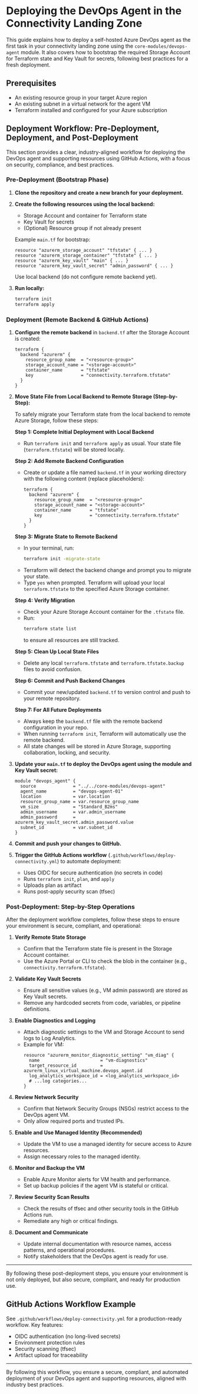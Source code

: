 # Deploying the DevOps Agent in the Connectivity Landing Zone

This guide explains how to deploy a self-hosted Azure DevOps agent as the first task in your connectivity landing zone using the `core-modules/devops-agent` module. It also covers how to bootstrap the required Storage Account for Terraform state and Key Vault for secrets, following best practices for a fresh deployment.

## Prerequisites
- An existing resource group in your target Azure region
- An existing subnet in a virtual network for the agent VM
- Terraform installed and configured for your Azure subscription

## Deployment Workflow: Pre-Deployment, Deployment, and Post-Deployment

This section provides a clear, industry-aligned workflow for deploying the DevOps agent and supporting resources using GitHub Actions, with a focus on security, compliance, and best practices.

### Pre-Deployment (Bootstrap Phase)
1. **Clone the repository and create a new branch for your deployment.**
2. **Create the following resources using the local backend:**
   - Storage Account and container for Terraform state
   - Key Vault for secrets
   - (Optional) Resource group if not already present

   Example `main.tf` for bootstrap:
   ```hcl
   resource "azurerm_storage_account" "tfstate" { ... }
   resource "azurerm_storage_container" "tfstate" { ... }
   resource "azurerm_key_vault" "main" { ... }
   resource "azurerm_key_vault_secret" "admin_password" { ... }
   ```
   Use local backend (do not configure remote backend yet).

3. **Run locally:**
   ```sh
   terraform init
   terraform apply
   ```

### Deployment (Remote Backend & GitHub Actions)
1. **Configure the remote backend** in `backend.tf` after the Storage Account is created:
   ```hcl
   terraform {
     backend "azurerm" {
       resource_group_name  = "<resource-group>"
       storage_account_name = "<storage-account>"
       container_name       = "tfstate"
       key                  = "connectivity.terraform.tfstate"
     }
   }
   ```

2. **Move State File from Local Backend to Remote Storage (Step-by-Step):**

   To safely migrate your Terraform state from the local backend to remote Azure Storage, follow these steps:

   **Step 1: Complete Initial Deployment with Local Backend**
   - Run `terraform init` and `terraform apply` as usual. Your state file (`terraform.tfstate`) will be stored locally.

   **Step 2: Add Remote Backend Configuration**
   - Create or update a file named `backend.tf` in your working directory with the following content (replace placeholders):
     ```hcl
     terraform {
       backend "azurerm" {
         resource_group_name  = "<resource-group>"
         storage_account_name = "<storage-account>"
         container_name       = "tfstate"
         key                  = "connectivity.terraform.tfstate"
       }
     }
     ```

   **Step 3: Migrate State to Remote Backend**
   - In your terminal, run:
     ```sh
     terraform init -migrate-state
     ```
   - Terraform will detect the backend change and prompt you to migrate your state.
   - Type `yes` when prompted. Terraform will upload your local `terraform.tfstate` to the specified Azure Storage container.

   **Step 4: Verify Migration**
   - Check your Azure Storage Account container for the `.tfstate` file.
   - Run:
     ```sh
     terraform state list
     ```
     to ensure all resources are still tracked.

   **Step 5: Clean Up Local State Files**
   - Delete any local `terraform.tfstate` and `terraform.tfstate.backup` files to avoid confusion.

   **Step 6: Commit and Push Backend Changes**
   - Commit your new/updated `backend.tf` to version control and push to your remote repository.

   **Step 7: For All Future Deployments**
   - Always keep the `backend.tf` file with the remote backend configuration in your repo.
   - When running `terraform init`, Terraform will automatically use the remote backend.
   - All state changes will be stored in Azure Storage, supporting collaboration, locking, and security.
3. **Update your `main.tf` to deploy the DevOps agent using the module and Key Vault secret:**
   ```hcl
   module "devops_agent" {
     source              = "../../core-modules/devops-agent"
     agent_name          = "devops-agent-01"
     location            = var.location
     resource_group_name = var.resource_group_name
     vm_size             = "Standard_B2ms"
     admin_username      = var.admin_username
     admin_password      = azurerm_key_vault_secret.admin_password.value
     subnet_id           = var.subnet_id
   }
   ```
4. **Commit and push your changes to GitHub.**
5. **Trigger the GitHub Actions workflow** (`.github/workflows/deploy-connectivity.yml`) to automate deployment:
   - Uses OIDC for secure authentication (no secrets in code)
   - Runs `terraform init`, `plan`, and `apply`
   - Uploads plan as artifact
   - Runs post-apply security scan (tfsec)


### Post-Deployment: Step-by-Step Operations
After the deployment workflow completes, follow these steps to ensure your environment is secure, compliant, and operational:

1. **Verify Remote State Storage**
   - Confirm that the Terraform state file is present in the Storage Account container.
   - Use the Azure Portal or CLI to check the blob in the container (e.g., `connectivity.terraform.tfstate`).

2. **Validate Key Vault Secrets**
   - Ensure all sensitive values (e.g., VM admin password) are stored as Key Vault secrets.
   - Remove any hardcoded secrets from code, variables, or pipeline definitions.

3. **Enable Diagnostics and Logging**
   - Attach diagnostic settings to the VM and Storage Account to send logs to Log Analytics.
   - Example for VM:
     ```hcl
     resource "azurerm_monitor_diagnostic_setting" "vm_diag" {
       name                       = "vm-diagnostics"
       target_resource_id         = azurerm_linux_virtual_machine.devops_agent.id
       log_analytics_workspace_id = <log_analytics_workspace_id>
       # ...log categories...
     }
     ```

4. **Review Network Security**
   - Confirm that Network Security Groups (NSGs) restrict access to the DevOps agent VM.
   - Only allow required ports and trusted IPs.

5. **Enable and Use Managed Identity (Recommended)**
   - Update the VM to use a managed identity for secure access to Azure resources.
   - Assign necessary roles to the managed identity.

6. **Monitor and Backup the VM**
   - Enable Azure Monitor alerts for VM health and performance.
   - Set up backup policies if the agent VM is stateful or critical.

7. **Review Security Scan Results**
   - Check the results of tfsec and other security tools in the GitHub Actions run.
   - Remediate any high or critical findings.

8. **Document and Communicate**
   - Update internal documentation with resource names, access patterns, and operational procedures.
   - Notify stakeholders that the DevOps agent is ready for use.

---
By following these post-deployment steps, you ensure your environment is not only deployed, but also secure, compliant, and ready for production use.

## GitHub Actions Workflow Example
See `.github/workflows/deploy-connectivity.yml` for a production-ready workflow. Key features:
- OIDC authentication (no long-lived secrets)
- Environment protection rules
- Security scanning (tfsec)
- Artifact upload for traceability

---
By following this workflow, you ensure a secure, compliant, and automated deployment of your DevOps agent and supporting resources, aligned with industry best practices.
